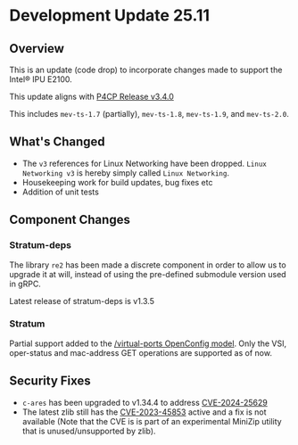 # Development Update 25.11

## Overview

This is an update (code drop) to incorporate changes made to support
the Intel&reg; IPU E2100.

This update aligns with [P4CP Release v3.4.0](https://github.com/ipdk-io/networking-recipe/releases/tag/v3.4.0)

This includes `mev-ts-1.7` (partially), `mev-ts-1.8`, `mev-ts-1.9`, and `mev-ts-2.0`.

## What's Changed
- The `v3` references for Linux Networking have been dropped. `Linux Networking v3` is hereby simply called `Linux Networking`.
- Housekeeping work for build updates, bug fixes etc
- Addition of unit tests

## Component Changes

### Stratum-deps

The library `re2` has been made a discrete component in order to allow us to upgrade it at will, instead of using the pre-defined submodule version used in gRPC.

Latest release of stratum-deps is v1.3.5

### Stratum

Partial support added to the [/virtual-ports OpenConfig model](https://github.com/ipdk-io/openconfig-public/blob/master/release/models/virtual-devices/openconfig-virtual-ports.yang). Only the VSI, oper-status and mac-address GET operations are supported as of now.


## Security Fixes

- `c-ares` has been upgraded to v1.34.4 to address [CVE-2024-25629](https://nvd.nist.gov/vuln/detail/CVE-2024-25629)
- The latest zlib still has the [CVE-2023-45853](https://nvd.nist.gov/vuln/detail/CVE-2023-45853) active and a fix is not available (Note that the CVE is is part of an experimental MiniZip utility that is unused/unsupported by zlib).
